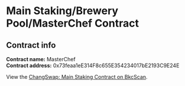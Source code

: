 # Main Staking/Brewery Pool/MasterChef Contract

## Contract info

**Contract name:** MasterChef\
**Contract address:** 0x73feaa1eE314F8c655E354234017bE2193C9E24E

View the [ChangSwap: Main Staking Contract on BkcScan](https://bkcscan.com/address/0x73feaa1ee314f8c655e354234017be2193c9e24e).
